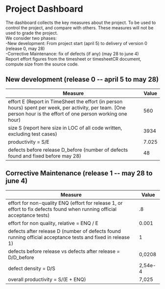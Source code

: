 # Project Dashboard

The dashboard collects the key measures about the project.
To be used to control the project, and compare with others. These measures will not be used to grade the project. <br>
We consider two phases: <br>
-New development: From project start (april 5) to delivery of version 0 (release 0, may 28) <br>
-Corrective Maintenance: fix of defects (if any)  (may 28 to june 4)   <br>
Report effort figures from the timesheet or timesheetCR document, compute size from the source code.

## New development (release 0  -- april 5 to may 28)
| Measure| Value |
|---|---|
|effort E (Report in TimeSheet the effort (in person hours) spent per week, per activity, per team. [One person hour is the effort of one person working one hour)  |560|
|size S (report here size in LOC of all code written, excluding test cases)  |3934|
|productivity = S/E |7.025|
|defects before release D_before (number of defects found and fixed before may 28) |48|




## Corrective Maintenance (release 1 -- may 28 to june 4)

| Measure | Value|
|---|---|
| effort for non-quality ENQ (effort for release 1, or effort to fix defects found when running official acceptance tests) |.8|
| effort for non quality, relative = ENQ / E |0.001|
|defects after release D (number of defects found running official acceptance tests and  fixed in release 1) |1|
| defects before release vs defects after release = D/D_before |0,0208|
|defect density = D/S|2,54e-4|
|overall productivity = S/(E + ENQ)|7,025|
